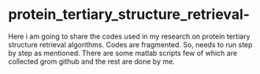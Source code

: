 protein_tertiary_structure_retrieval-
=====================================

Here i am going to share the codes used in my research on protein tertiary structure retrieval algorithms. Codes are fragmented. So, needs to run step by step as mentioned. There are some matlab scripts few of which are collected grom github and the rest are done by me.  



